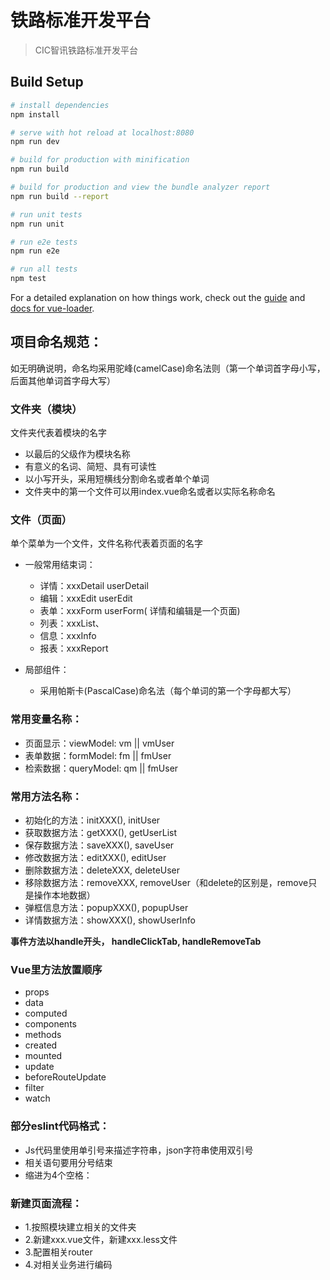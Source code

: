 # 铁路标准开发平台

> CIC智讯铁路标准开发平台

## Build Setup

``` bash
# install dependencies
npm install

# serve with hot reload at localhost:8080
npm run dev

# build for production with minification
npm run build

# build for production and view the bundle analyzer report
npm run build --report

# run unit tests
npm run unit

# run e2e tests
npm run e2e

# run all tests
npm test
```

For a detailed explanation on how things work, check out the [guide](http://vuejs-templates.github.io/webpack/) and [docs for vue-loader](http://vuejs.github.io/vue-loader).

## 项目命名规范：
如无明确说明，命名均采用驼峰(camelCase)命名法则（第一个单词首字母小写，后面其他单词首字母大写）

### 文件夹（模块）
文件夹代表着模块的名字
- 以最后的父级作为模块名称
- 有意义的名词、简短、具有可读性
- 以小写开头，采用短横线分割命名或者单个单词
- 文件夹中的第一个文件可以用index.vue命名或者以实际名称命名

### 文件（页面）
单个菜单为一个文件，文件名称代表着页面的名字
- 一般常用结束词：
    - 详情：xxxDetail userDetail
    - 编辑：xxxEdit userEdit
    - 表单：xxxForm userForm( 详情和编辑是一个页面)
    - 列表：xxxList、
    - 信息：xxxInfo
    - 报表：xxxReport
    
- 局部组件：
    - 采用帕斯卡(PascalCase)命名法（每个单词的第一个字母都大写）

### 常用变量名称：

- 页面显示：viewModel: vm || vmUser
- 表单数据：formModel: fm || fmUser
- 检索数据：queryModel: qm || fmUser

### 常用方法名称：
- 初始化的方法：initXXX(), initUser
- 获取数据方法：getXXX(), getUserList
- 保存数据方法：saveXXX(), saveUser
- 修改数据方法：editXXX(), editUser
- 删除数据方法：deleteXXX, deleteUser
- 移除数据方法：removeXXX, removeUser（和delete的区别是，remove只是操作本地数据）
- 弹框信息方法：popupXXX(), popupUser
- 详情数据方法：showXXX(), showUserInfo
    
**事件方法以handle开头， handleClickTab, handleRemoveTab**

### Vue里方法放置顺序
- props
- data
- computed
- components
- methods
- created
- mounted
- update
- beforeRouteUpdate
- filter
- watch

### 部分eslint代码格式：
- Js代码里使用单引号来描述字符串，json字符串使用双引号
- 相关语句要用分号结束
- 缩进为4个空格：

### 新建页面流程：
- 1.按照模块建立相关的文件夹
- 2.新建xxx.vue文件，新建xxx.less文件
- 3.配置相关router
- 4.对相关业务进行编码


